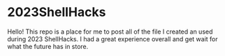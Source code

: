 # 2023ShellHacks
 Hello! This repo is a place for me to post all of the file I created an used during 2023 ShellHacks. I had a great experience overall and get wait for what the future has in store.
